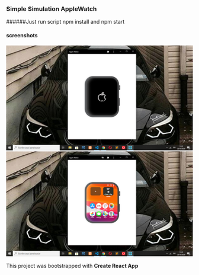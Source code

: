 ### Simple Simulation AppleWatch 


######Just run script npm install and npm start

#### screenshots 

!["applewatch screen"](./screen.png)
!["applewatch screen"](./screen1.png)



This project was bootstrapped with **Create React App**
